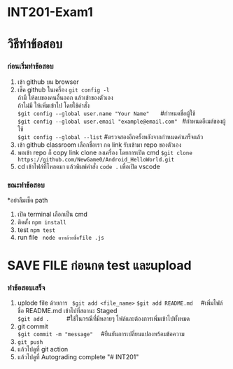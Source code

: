  # INT201-Exam1
<h1>วิธีทำข้อสอบ </h1>
<h3>ก่อนเริ่มทำข้อสอบ</h3>

1. เข้า github บน browser 
2. เช็ค github ในเครื่อง ```git config -l```<br>
   ถ้ามี ให้ลบของคนอื่นออก แล้วเข้าของตัวเอง<br>
   ถ้าไม่มี ให้เพิ่มเข้าไป โดยใช้คำสั่ง<br>
```$git config --global user.name "Your Name"   ```   #กำหนดชื่อผู้ใช้<br>
```$git config --global user.email "example@email.com" ``` #กำหนดอีเมล์ของผู้ใช้<br>
```$git config --global --list``` #ตรวจสองอีกครั้งหลังจากกำหนดค่าเสร็จแล้ว<br>
3. เข้า github classroom เลือกชื่อเรา กด link  รับเข้ามา repo ของตัวเอง
4. พอเข้า repo ก็ copy link clone ลงเครื่อง โดยการเปิด cmd ```$git clone https://github.com/NewGame0/Android_HelloWorld.git```
5. cd เข้าไฟล์ที่โหลดมา แล้วพิมพ์คำสั่ง ```code .``` เพื่อเปิด vscode

<h3>ขณะทำข้อสอบ</h3>

*อย่าลืมเช็ค  path
1. เปิด terminal เลือกเป็น cmd
2. ติดตั้ง ``` npm install ```
3. test ``` npm test ```
4. run file ``` node ตาทด้วยชื่อfile .js```
# SAVE FILE ก่อนกด test และupload
<h3>ทำข้อสอบเสร็จ</h3>

1. uplode file ด้วยการ
``` $git add <file_name>```
```$git add README.md  ```  #เพิ่มไฟล์ชื่อ README.md เข้าไปที่สถานะ Staged<br>
```$git add .     ```       #ใช้ในกรณีที่มีหลายๆ ไฟล์และต้องการเพิ่มเข้าไปทั้งหมด <br>
2. git commit<br>
```$git commit -m "message"  ```        #ยืนยันการเปลี่ยนแปลงพร้อมข้อความ
3. ```git push```
4. แล้วไปดูที่ git action
5. แล้วไปดูที่ Autograding complete
"# INT201" 

